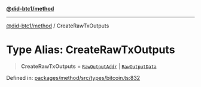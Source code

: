 [**@did-btc1/method**](../README.md)

***

[@did-btc1/method](../globals.md) / CreateRawTxOutputs

# Type Alias: CreateRawTxOutputs

> **CreateRawTxOutputs** = [`RawOutputAddr`](RawOutputAddr.md) \| [`RawOutputData`](RawOutputData.md)

Defined in: [packages/method/src/types/bitcoin.ts:832](https://github.com/dcdpr/did-btc1-js/blob/4ab6f9915d95beed9bc633644c9db1539395f512/packages/method/src/types/bitcoin.ts#L832)
